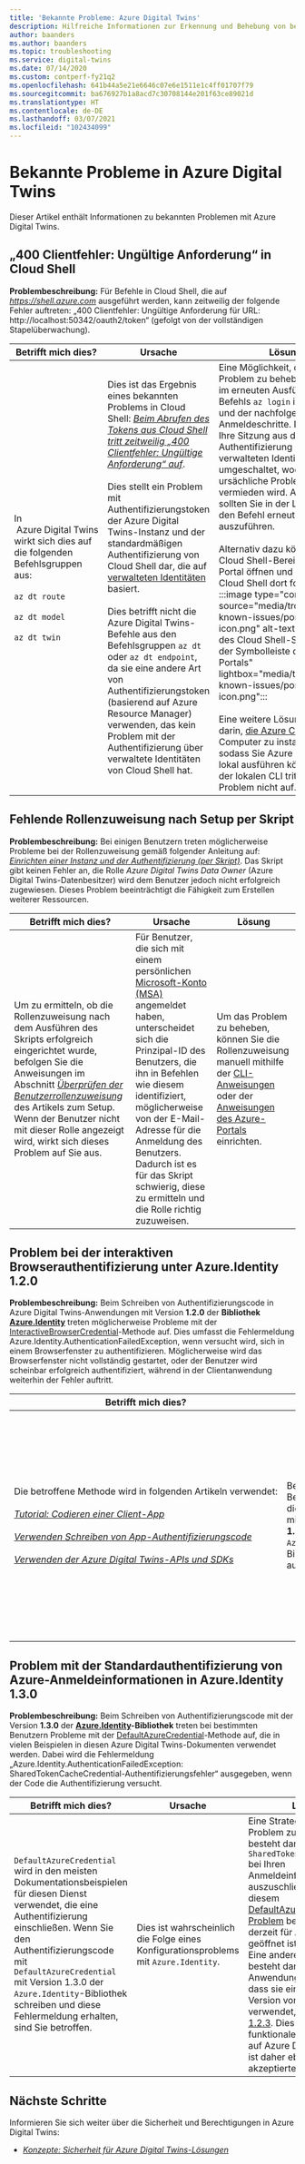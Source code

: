 ```yaml
---
title: 'Bekannte Probleme: Azure Digital Twins'
description: Hilfreiche Informationen zur Erkennung und Behebung von bekannten Problemen mit Azure Digital Twins.
author: baanders
ms.author: baanders
ms.topic: troubleshooting
ms.service: digital-twins
ms.date: 07/14/2020
ms.custom: contperf-fy21q2
ms.openlocfilehash: 641b44a5e21e6646c07e6e1511e1c4ff01707f79
ms.sourcegitcommit: ba676927b1a8acd7c30708144e201f63ce89021d
ms.translationtype: HT
ms.contentlocale: de-DE
ms.lasthandoff: 03/07/2021
ms.locfileid: "102434099"
---
```

# <a name="known-issues-in-azure-digital-twins"></a>Bekannte Probleme in Azure Digital Twins

Dieser Artikel enthält Informationen zu bekannten Problemen mit Azure Digital Twins.

## <a name="400-client-error-bad-request-in-cloud-shell"></a>„400 Clientfehler: Ungültige Anforderung“ in Cloud Shell

**Problembeschreibung:** Für Befehle in Cloud Shell, die auf *https://shell.azure.com* ausgeführt werden, kann zeitweilig der folgende Fehler auftreten: „400 Clientfehler: Ungültige Anforderung für URL: http://localhost:50342/oauth2/token“ (gefolgt von der vollständigen Stapelüberwachung).

| Betrifft mich dies? | Ursache | Lösung |
| --- | --- | --- |
| In &nbsp;Azure&nbsp;Digital&nbsp;Twins wirkt sich dies auf die folgenden Befehlsgruppen aus:<br><br>`az dt route`<br><br>`az dt model`<br><br>`az dt twin` | Dies ist das Ergebnis eines bekannten Problems in Cloud Shell: [*Beim Abrufen des Tokens aus Cloud Shell tritt zeitweilig „400 Clientfehler: Ungültige Anforderung“ auf*](https://github.com/Azure/azure-cli/issues/11749).<br><br>Dies stellt ein Problem mit Authentifizierungstoken der Azure Digital Twins-Instanz und der standardmäßigen Authentifizierung von Cloud Shell dar, die auf [verwalteten Identitäten](../active-directory/managed-identities-azure-resources/overview.md) basiert. <br><br>Dies betrifft nicht die Azure Digital Twins-Befehle aus den Befehlsgruppen `az dt` oder `az dt endpoint`, da sie eine andere Art von Authentifizierungstoken (basierend auf Azure Resource Manager) verwenden, das kein Problem mit der Authentifizierung über verwaltete Identitäten von Cloud Shell hat. | Eine Möglichkeit, dieses Problem zu beheben, besteht im erneuten Ausführen des Befehls `az login` in Cloud Shell und der nachfolgenden Anmeldeschritte. Dadurch wird Ihre Sitzung aus der Authentifizierung mit der verwalteten Identität umgeschaltet, wodurch das ursächliche Problem vermieden wird. Anschließend sollten Sie in der Lage sein, den Befehl erneut auszuführen.<br><br>Alternativ dazu können Sie den Cloud Shell-Bereich im Azure-Portal öffnen und Ihre Arbeit in Cloud Shell dort fortsetzen.<br>:::image type="content" source="media/troubleshoot-known-issues/portal-launch-icon.png" alt-text="Abbildung des Cloud Shell-Symbols in der Symbolleiste des Azure-Portals" lightbox="media/troubleshoot-known-issues/portal-launch-icon.png":::<br><br>Eine weitere Lösung besteht darin, [die Azure CLI](/cli/azure/install-azure-cli) auf Ihrem Computer zu installieren, sodass Sie Azure CLI-Befehle lokal ausführen können. Bei der lokalen CLI tritt dieses Problem nicht auf. |


## <a name="missing-role-assignment-after-scripted-setup"></a>Fehlende Rollenzuweisung nach Setup per Skript

**Problembeschreibung:** Bei einigen Benutzern treten möglicherweise Probleme bei der Rollenzuweisung gemäß folgender Anleitung auf:[ *Einrichten einer Instanz und der Authentifizierung (per Skript)*](how-to-set-up-instance-scripted.md). Das Skript gibt keinen Fehler an, die Rolle *Azure Digital Twins Data Owner* (Azure Digital Twins-Datenbesitzer) wird dem Benutzer jedoch nicht erfolgreich zugewiesen. Dieses Problem beeinträchtigt die Fähigkeit zum Erstellen weiterer Ressourcen.

| Betrifft mich dies? | Ursache | Lösung |
| --- | --- | --- |
| Um zu ermitteln, ob die Rollenzuweisung nach dem Ausführen des Skripts erfolgreich eingerichtet wurde, befolgen Sie die Anweisungen im Abschnitt [*Überprüfen der Benutzerrollenzuweisung*](how-to-set-up-instance-scripted.md#verify-user-role-assignment) des Artikels zum Setup. Wenn der Benutzer nicht mit dieser Rolle angezeigt wird, wirkt sich dieses Problem auf Sie aus. | Für Benutzer, die sich mit einem persönlichen [Microsoft-Konto (MSA)](https://account.microsoft.com/account) angemeldet haben, unterscheidet sich die Prinzipal-ID des Benutzers, die ihn in Befehlen wie diesem identifiziert, möglicherweise von der E-Mail-Adresse für die Anmeldung des Benutzers. Dadurch ist es für das Skript schwierig, diese zu ermitteln und die Rolle richtig zuzuweisen. | Um das Problem zu beheben, können Sie die Rollenzuweisung manuell mithilfe der [CLI-Anweisungen](how-to-set-up-instance-cli.md#set-up-user-access-permissions) oder der [Anweisungen des Azure-Portals](how-to-set-up-instance-portal.md#set-up-user-access-permissions) einrichten. |

## <a name="issue-with-interactive-browser-authentication-on-azureidentity-120"></a>Problem bei der interaktiven Browserauthentifizierung unter Azure.Identity 1.2.0

**Problembeschreibung:** Beim Schreiben von Authentifizierungscode in Azure Digital Twins-Anwendungen mit Version **1.2.0** der **Bibliothek [Azure.Identity](/dotnet/api/azure.identity)** treten möglicherweise Probleme mit der [InteractiveBrowserCredential](/dotnet/api/azure.identity.interactivebrowsercredential)-Methode auf. Dies umfasst die Fehlermeldung Azure.Identity.AuthenticationFailedException, wenn versucht wird, sich in einem Browserfenster zu authentifizieren. Möglicherweise wird das Browserfenster nicht vollständig gestartet, oder der Benutzer wird scheinbar erfolgreich authentifiziert, während in der Clientanwendung weiterhin der Fehler auftritt.

| Betrifft mich dies? | Ursache | Lösung |
| --- | --- | --- |
| Die&nbsp;betroffene&nbsp;Methode&nbsp;wird&nbsp;in&nbsp;folgenden&nbsp;Artikeln&nbsp;verwendet:<br><br>[*Tutorial: Codieren einer Client-App*](tutorial-code.md)<br><br>[*Verwenden Schreiben von App-Authentifizierungscode*](how-to-authenticate-client.md)<br><br>[*Verwenden der Azure Digital Twins-APIs und SDKs*](how-to-use-apis-sdks.md) | Bei einigen Benutzern ist dieses Problem mit Version **1.2.0** der `Azure.Identity`-Bibliothek aufgetreten. | Um das Problem zu beheben, aktualisieren Sie Ihre Anwendungen für die Verwendung einer [neueren Version](https://www.nuget.org/packages/Azure.Identity) von `Azure.Identity`. Nachdem Sie die Version der Bibliothek aktualisiert haben, sollte der Browser wie erwartet geladen werden und die Authentifizierung durchführen. |

## <a name="issue-with-default-azure-credential-authentication-on-azureidentity-130"></a>Problem mit der Standardauthentifizierung von Azure-Anmeldeinformationen in Azure.Identity 1.3.0

**Problembeschreibung:** Beim Schreiben von Authentifizierungscode mit der Version **1.3.0** der **[Azure.Identity](/dotnet/api/azure.identity)-Bibliothek** treten bei bestimmten Benutzern Probleme mit der [DefaultAzureCredential](/dotnet/api/azure.identity.defaultazurecredential)-Methode auf, die in vielen Beispielen in diesen Azure Digital Twins-Dokumenten verwendet werden. Dabei wird die Fehlermeldung „Azure.Identity.AuthenticationFailedException: SharedTokenCacheCredential-Authentifizierungsfehler“ ausgegeben, wenn der Code die Authentifizierung versucht.

| Betrifft mich dies? | Ursache | Lösung |
| --- | --- | --- |
| `DefaultAzureCredential` wird in den meisten Dokumentationsbeispielen für diesen Dienst verwendet, die eine Authentifizierung einschließen. Wenn Sie den Authentifizierungscode mit `DefaultAzureCredential` mit Version 1.3.0 der `Azure.Identity`-Bibliothek schreiben und diese Fehlermeldung erhalten, sind Sie betroffen. | Dies ist wahrscheinlich die Folge eines Konfigurationsproblems mit `Azure.Identity`. | Eine Strategie, um das Problem zu beheben, besteht darin, `SharedTokenCacheCredential` bei Ihren Anmeldeinformationen auszuschließen, wie in diesem [DefaultAzureCredential-Problem](https://github.com/Azure/azure-sdk/issues/1970) beschrieben, das derzeit für `Azure.Identity` geöffnet ist.<br>Eine andere Möglichkeit besteht darin, die Anwendung so zu ändern, dass sie eine frühere Version von `Azure.Identity` verwendet, z. B. [Version 1.2.3](https://www.nuget.org/packages/Azure.Identity/1.2.3). Dies hat keinerlei funktionale Auswirkungen auf Azure Digital Twins und ist daher ebenfalls eine akzeptierte Lösung. |

## <a name="next-steps"></a>Nächste Schritte

Informieren Sie sich weiter über die Sicherheit und Berechtigungen in Azure Digital Twins:
* [*Konzepte: Sicherheit für Azure Digital Twins-Lösungen*](concepts-security.md)